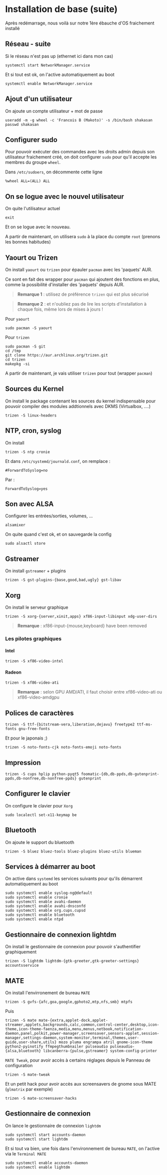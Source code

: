 # Installation de base (suite)

Après redémarrage, nous voilà sur notre 1ère ébauche d'OS fraichement installé

## Réseau - suite

Si le réseau n'est pas up (ethernet ici dans mon cas)

```shell
systemctl start NetworkManager.service
```

Et si tout est ok, on l'active automatiquement au boot

```shell
systemctl enable NetworkManager.service
```

## Ajout d'un utilisateur

On ajoute un compte utilisateur + mot de passe

```shell
useradd -m -g wheel -c 'Francois B (Makoto)' -s /bin/bash shakasan
passwd shakasan
```

## Configurer sudo

Pour pouvoir exécuter des commandes avec les droits admin depuis son utilisateur fraichement créé, on doit configurer `sudo` pour qu'il accepte les membres du groupe `wheel`.

Dans `/etc/sudoers`, on décommente cette ligne

```shell
%wheel ALL=(ALL) ALL
```

## On se logue avec le nouvel utilisateur

On quite l'utilisateur actuel

```shell
exit
```

Et on se logue avec le nouveau.

A partir de maintenant, on utilisera `sudo` à la place du compte `root` (prenons les bonnes habitudes)

## Yaourt ou Trizen

On install `yaourt` ou `trizen` pour épauler `pacman` avec les 'paquets' AUR.

Ce sont en fait des wrapper pour `pacman` qui ajoutent des fonctions en plus, comme la possibilité d'installer des 'paquets' depuis AUR.

> **Remarque 1** : utilisez de préférence `trizen` qui est plus sécurisé

> **Remarque 2** : et n'oubliez pas de lire les scripts d'installation à chaque fois, même lors de mises à jours !

Pour `yaourt`

```shell
sudo pacman -S yaourt
```

Pour `trizen`

```shell
sudo pacman -S git
cd /tmp
git clone https://aur.archlinux.org/trizen.git
cd trizen
makepkg -si
```

A partir de maintenant, je vais utiliser `trizen` pour tout (wrapper `pacman`)

## Sources du Kernel

On install le package contenant les sources du kernel indispensable pour pouvoir compiler des modules addtionnels avec DKMS (Virtualbox, ....)

```shell
trizen -S linux-headers
```

## NTP, cron, syslog

On install

```shell
trizen -S ntp cronie
```

Et dans `/etc/systemd/journald.conf`, on remplace :

```shell
#ForwardToSyslog=no
```

Par :

```shell
ForwardToSyslog=yes
```

## Son avec ALSA

Configurer les entrées/sorties, volumes, ...

```shell
alsamixer
```

On quite quand c'est ok, et on sauvegarde la config

```shell
sudo alsactl store
```

## Gstreamer

On install `gstreamer` + plugins

```shell
trizen -S gst-plugins-{base,good,bad,ugly} gst-libav
```

## Xorg

On install le serveur graphique

```shell
trizen -S xorg-{server,xinit,apps} xf86-input-libinput xdg-user-dirs
```

> **Remarque** : xf86-input-{mouse,keyboard} have been removed

### Les pilotes graphiques

#### Intel

```shell
trizen -S xf86-video-intel
```

#### Radeon

```shell
trizen -S xf86-video-ati
```

> **Remarque** : selon GPU AMD/ATI, il faut choisir entre xf86-video-ati ou xf86-video-amdgpu

## Polices de caractères

```shell
trizen -S ttf-{bitstream-vera,liberation,dejavu} freetype2 ttf-ms-fonts gnu-free-fonts
```

Et pour le japonais ;)

```shell
trizen -S noto-fonts-cjk noto-fonts-emoji noto-fonts
```

## Impression

```shell
trizen -S cups hplip python-pyqt5 foomatic-{db,db-ppds,db-gutenprint-ppds,db-nonfree,db-nonfree-ppds} gutenprint
```

## Configurer le clavier

On configure le clavier pour `Xorg`

```shell
sudo localectl set-x11-keymap be
```

## Bluetooth

On ajoute le support du bluetooth

```shell
trizen -S bluez bluez-tools bluez-plugins bluez-utils blueman
```

## Services à démarrer au boot

On active dans `systemd` les services suivants pour qu'ils démarrent automatiquement au boot

```shell
sudo systemctl enable syslog-ng@default
sudo systemctl enable cronie
sudo systemctl enable avahi-daemon
sudo systemctl enable avahi-dnsconfd
sudo systemctl enable org.cups.cupsd
sudo systemctl enable bluetooth
sudo systemctl enable ntpd
```

## Gestionnaire de connexion lightdm

On install le gestionnaire de connexion pour pouvoir s'authentifier graphiquement

```shell
trizen -S lightdm lightdm-{gtk-greeter,gtk-greeter-settings} accountsservice
```

## MATE

On install l'envirronement de bureau `MATE`

```shell
trizen -S gvfs-{afc,goa,google,gphoto2,mtp,nfs,smb} mtpfs
```

Puis

```shell
trizen -S mate mate-{extra,applet-dock,applet-streamer,applets,backgrounds,calc,common,control-center,desktop,icon-theme,icon-theme-faenza,media,menu,menus,netbook,notification-daemon,panel,polkit,power-manager,screensaver,sensors-applet,session-manager,settings-daemon,system-monitor,terminal,themes,user-guide,user-share,utils} mozo pluma engrampa atril gnome-icon-theme python2-pyinotify ffmpegthumbnailer pulseaudio pulseaudio-{alsa,bluetooth} libcanberra-{pulse,gstreamer} system-config-printer
```

`MATE Tweak`, pour avoir accès à certains réglages depuis le Panneau de configuration

```shell
trizen -S mate-tweak
```

Et un petit hack pour avoir accès aux screensavers de gnome sous MATE (`glmatrix` par exemple)

```shell
trizen -S mate-screensaver-hacks
```

## Gestionnaire de connexion

On lance le gestionnaire de connexion `lightdm`

```shell
sudo systemctl start accounts-daemon
sudo systemctl start lightdm
```

Et si tout va bien, une fois dans l'environnement de bureau `MATE`, on l'active via le `Terminal MATE`

```shell
sudo systemctl enable accounts-daemon
sudo systemctl enable lightdm
```
